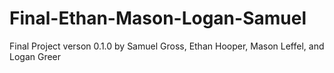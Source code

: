 # Final-Ethan-Mason-Logan-Samuel
Final Project verson 0.1.0
by Samuel Gross, Ethan Hooper, Mason Leffel, and Logan Greer
